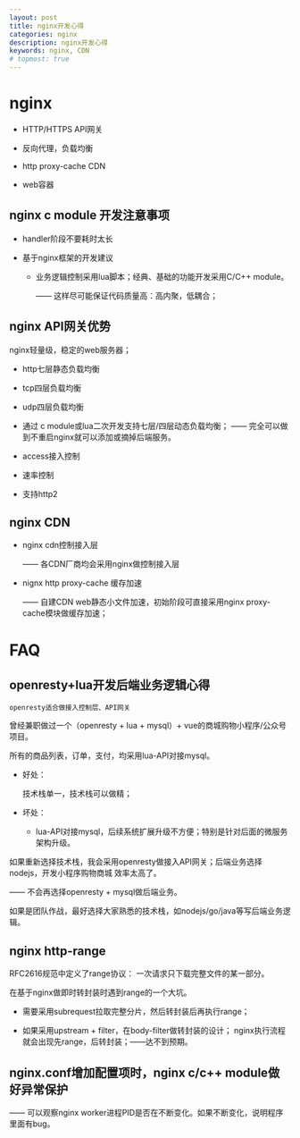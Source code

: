 ```yaml
---
layout: post
title: nginx开发心得
categories: nginx
description: nginx开发心得
keywords: nginx, CDN
# topmost: true
---
```


# nginx

* HTTP/HTTPS API网关

* 反向代理，负载均衡

* http proxy-cache CDN

* web容器


## nginx c module 开发注意事项

* handler阶段不要耗时太长

* 基于nginx框架的开发建议

  * 业务逻辑控制采用lua脚本；经典、基础的功能开发采用C/C++ module。

     —— 这样尽可能保证代码质量高：高内聚，低耦合；


## nginx API网关优势

nginx轻量级，稳定的web服务器；

* http七层静态负载均衡

* tcp四层负载均衡

* udp四层负载均衡

* 通过 c module或lua二次开发支持七层/四层动态负载均衡；
  —— 完全可以做到不重启nginx就可以添加或摘掉后端服务。

* access接入控制

* 速率控制

* 支持http2

## nginx CDN

* nginx cdn控制接入层

  —— 各CDN厂商均会采用nginx做控制接入层

* nignx http proxy-cache 缓存加速

  —— 自建CDN web静态小文件加速，初始阶段可直接采用nginx proxy-cache模块做缓存加速；

# FAQ

## openresty+lua开发后端业务逻辑心得

  `openresty适合做接入控制层、API网关`

  曾经兼职做过一个（openresty + lua + mysql）+ vue的商城购物小程序/公众号项目。

  所有的商品列表，订单，支付，均采用lua-API对接mysql。

  * 好处： 

    技术栈单一，技术栈可以做精；

  * 坏处： 

    * lua-API对接mysql，后续系统扩展升级不方便；特别是针对后面的微服务架构升级。


   如果重新选择技术栈，我会采用openresty做接入API网关；后端业务选择nodejs，开发小程序购物商城 效率太高了。

   —— 不会再选择openresty + mysql做后端业务。

   如果是团队作战，最好选择大家熟悉的技术栈，如nodejs/go/java等写后端业务逻辑。


## nginx http-range

RFC2616规范中定义了range协议： 一次请求只下载完整文件的某一部分。


在基于nginx做即时转封装时遇到range的一个大坑。

* 需要采用subrequest拉取完整分片，然后转封装后再执行range；

* 如果采用upstream + filter，在body-filter做转封装的设计； nginx执行流程就会出现先range，后转封装；——达不到预期。

## nginx.conf增加配置项时，nginx c/c++ module做好异常保护

   —— 可以观察nginx  worker进程PID是否在不断变化。如果不断变化，说明程序里面有bug。


